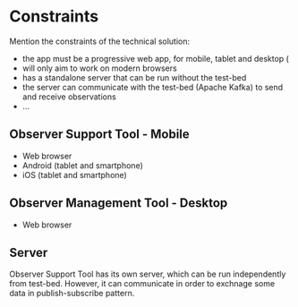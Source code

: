 # Constraints

Mention the constraints of the technical solution:
- the app must be a progressive web app, for mobile, tablet and desktop (
- will only aim to work on modern browsers
- has a standalone server that can be run without the test-bed
- the server can communicate with the test-bed (Apache Kafka) to send and receive observations
- ...

## Observer Support Tool - Mobile
- Web browser
- Android (tablet and smartphone)
- iOS (tablet and smartphone)

## Observer Management Tool - Desktop
- Web browser

## Server
Observer Support Tool has its own server, which can be run independently from test-bed. However, it can communicate in order to exchnage some data in publish-subscribe pattern. 










